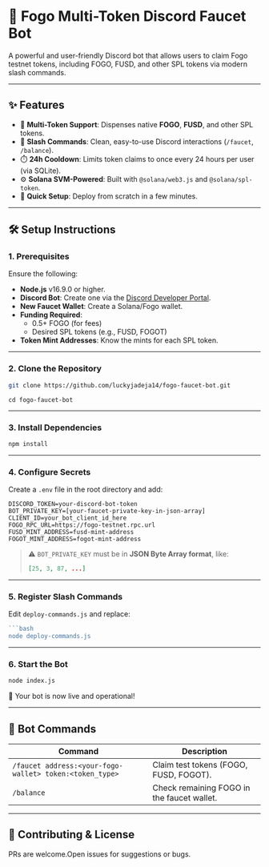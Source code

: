 # 🚰 Fogo Multi-Token Discord Faucet Bot

A powerful and user-friendly Discord bot that allows users to claim Fogo testnet tokens, including FOGO, FUSD, and other SPL tokens via modern slash commands.

---

## ✨ Features

- 🔁 **Multi-Token Support**: Dispenses native **FOGO**, **FUSD**, and other SPL tokens.
- 💬 **Slash Commands**: Clean, easy-to-use Discord interactions (`/faucet`, `/balance`).
- ⏱️ **24h Cooldown**: Limits token claims to once every 24 hours per user (via SQLite).
- ⚙️ **Solana SVM-Powered**: Built with `@solana/web3.js` and `@solana/spl-token`.
- 🚀 **Quick Setup**: Deploy from scratch in a few minutes.

---

## 🛠️ Setup Instructions

### 1. Prerequisites

Ensure the following:

- **Node.js** v16.9.0 or higher.
- **Discord Bot**: Create one via the [Discord Developer Portal](https://discord.com/developers/applications).
- **New Faucet Wallet**: Create a Solana/Fogo wallet.
- **Funding Required**:
  - 0.5+ FOGO (for fees)
  - Desired SPL tokens (e.g., FUSD, FOGOT)
- **Token Mint Addresses**: Know the mints for each SPL token.

---

### 2. Clone the Repository

```bash
git clone https://github.com/luckyjadeja14/fogo-faucet-bot.git
```
```
cd fogo-faucet-bot
```

---

### 3. Install Dependencies

```bash
npm install
```

---

### 4. Configure Secrets

Create a `.env` file in the root directory and add:

```env
DISCORD_TOKEN=your-discord-bot-token
BOT_PRIVATE_KEY=[your-faucet-private-key-in-json-array]
CLIENT_ID=your_bot_client_id_here
FOGO_RPC_URL=https://fogo-testnet.rpc.url
FUSD_MINT_ADDRESS=fusd-mint-address
FOGOT_MINT_ADDRESS=fogot-mint-address
```

> ⚠️ `BOT_PRIVATE_KEY` must be in **JSON Byte Array format**, like:
> ```json
> [25, 3, 87, ...]
> ```

---

### 5. Register Slash Commands

Edit `deploy-commands.js` and replace:

```js
```bash
node deploy-commands.js
```

---

### 6. Start the Bot

```bash
node index.js
```

🎉 Your bot is now live and operational!

---

## 📘 Bot Commands

| Command | Description |
|--------|-------------|
| `/faucet address:<your-fogo-wallet> token:<token_type>` | Claim test tokens (FOGO, FUSD, FOGOT). |
| `/balance` | Check remaining FOGO in the faucet wallet. |

---

## 🙌 Contributing & License

PRs are welcome.Open issues for suggestions or bugs.